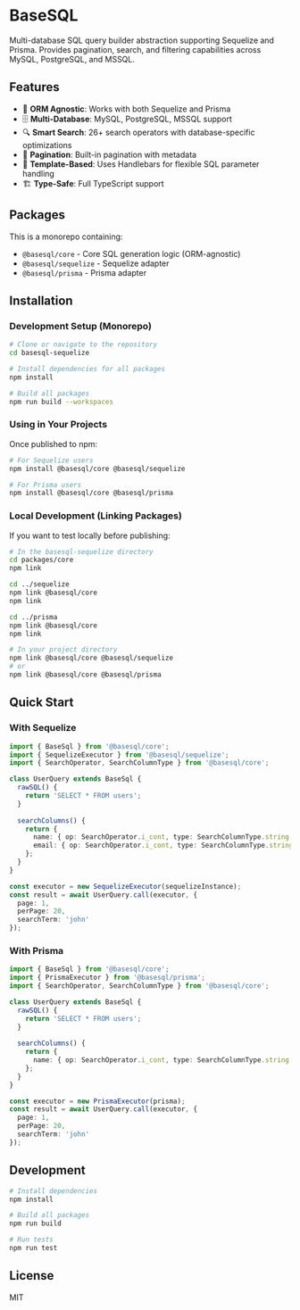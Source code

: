 # BaseSQL

Multi-database SQL query builder abstraction supporting Sequelize and Prisma. Provides pagination, search, and filtering capabilities across MySQL, PostgreSQL, and MSSQL.

## Features

- 🎯 **ORM Agnostic**: Works with both Sequelize and Prisma
- 🗄️ **Multi-Database**: MySQL, PostgreSQL, MSSQL support
- 🔍 **Smart Search**: 26+ search operators with database-specific optimizations
- 📄 **Pagination**: Built-in pagination with metadata
- 🎨 **Template-Based**: Uses Handlebars for flexible SQL parameter handling
- 🏗️ **Type-Safe**: Full TypeScript support

## Packages

This is a monorepo containing:

- `@basesql/core` - Core SQL generation logic (ORM-agnostic)
- `@basesql/sequelize` - Sequelize adapter
- `@basesql/prisma` - Prisma adapter

## Installation

### Development Setup (Monorepo)

```bash
# Clone or navigate to the repository
cd basesql-sequelize

# Install dependencies for all packages
npm install

# Build all packages
npm run build --workspaces
```

### Using in Your Projects

Once published to npm:

```bash
# For Sequelize users
npm install @basesql/core @basesql/sequelize

# For Prisma users
npm install @basesql/core @basesql/prisma
```

### Local Development (Linking Packages)

If you want to test locally before publishing:

```bash
# In the basesql-sequelize directory
cd packages/core
npm link

cd ../sequelize
npm link @basesql/core
npm link

cd ../prisma
npm link @basesql/core
npm link

# In your project directory
npm link @basesql/core @basesql/sequelize
# or
npm link @basesql/core @basesql/prisma
```

## Quick Start

### With Sequelize

```typescript
import { BaseSql } from '@basesql/core';
import { SequelizeExecutor } from '@basesql/sequelize';
import { SearchOperator, SearchColumnType } from '@basesql/core';

class UserQuery extends BaseSql {
  rawSQL() {
    return 'SELECT * FROM users';
  }
  
  searchColumns() {
    return {
      name: { op: SearchOperator.i_cont, type: SearchColumnType.string },
      email: { op: SearchOperator.i_cont, type: SearchColumnType.string }
    };
  }
}

const executor = new SequelizeExecutor(sequelizeInstance);
const result = await UserQuery.call(executor, {
  page: 1,
  perPage: 20,
  searchTerm: 'john'
});
```

### With Prisma

```typescript
import { BaseSql } from '@basesql/core';
import { PrismaExecutor } from '@basesql/prisma';
import { SearchOperator, SearchColumnType } from '@basesql/core';

class UserQuery extends BaseSql {
  rawSQL() {
    return 'SELECT * FROM users';
  }
  
  searchColumns() {
    return {
      name: { op: SearchOperator.i_cont, type: SearchColumnType.string }
    };
  }
}

const executor = new PrismaExecutor(prisma);
const result = await UserQuery.call(executor, {
  page: 1,
  perPage: 20,
  searchTerm: 'john'
});
```

## Development

```bash
# Install dependencies
npm install

# Build all packages
npm run build

# Run tests
npm run test
```

## License

MIT
